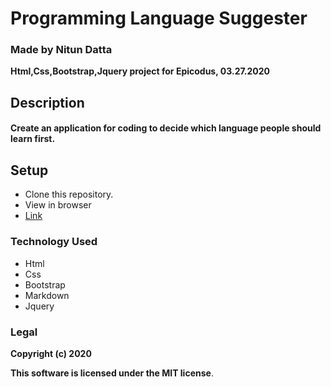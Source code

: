 # Programming Language Suggester
### Made by Nitun Datta
**Html,Css,Bootstrap,Jquery project for Epicodus, 03.27.2020**
## Description
#### Create an application for coding to decide which language people should learn first.

## Setup
  - Clone this repository.
  - View in browser
  - [Link](https://github.com/nitundatta8/coding-language/tree/gh-pages)

### Technology Used
  - Html
  - Css
  - Bootstrap
  - Markdown
  - Jquery

### Legal 
**Copyright (c) 2020**

**This software is licensed under the MIT license**. 

